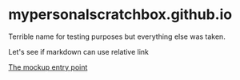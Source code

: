 # mypersonalscratchbox.github.io
Terrible name for testing purposes but everything else was taken.

Let's see if markdown can use relative link

[The mockup entry point](entrypoint.md)
